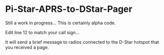 # Pi-Star-APRS-to-DStar-Pager

Still a work in progress... This is certainly alpha code. 

Edit line 12 to match your call sign... 

It will send a brief message to radios connected to the D-Star hotspot that you received a page.


